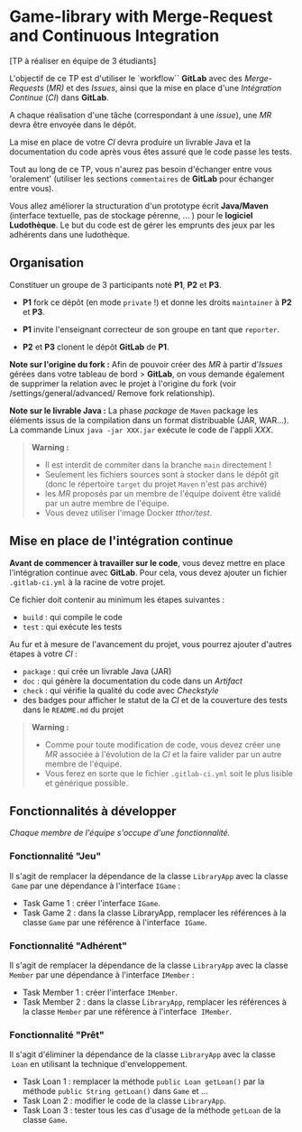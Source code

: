 # Game-library with Merge-Request and Continuous Integration

[TP à réaliser en équipe de 3 étudiants]

L'objectif de ce TP est d'utiliser le `workflow`` **GitLab** avec des *Merge-Requests* (*MR)* et des *Issues*, ainsi que la mise en place d'une *Intégration Continue* (*CI*) dans **GitLab**.

A chaque réalisation d'une tâche (correspondant à une *issue*), une *MR* devra être envoyée dans le dépôt.

La mise en place de votre *CI* devra produire un livrable Java et la documentation du code après vous êtes assuré que le code passe les tests.

Tout au long de ce TP, vous n'aurez pas besoin d'échanger entre vous 'oralement' (utiliser les sections `commentaires`  de **GitLab** pour échanger entre vous).

Vous allez améliorer la structuration d'un prototype écrit **Java/Maven** (interface textuelle, pas de stockage pérenne, ... ) pour le **logiciel Ludothèque**.
Le but du code est de gérer les emprunts des jeux par les adhérents dans une ludothèque.

## Organisation

Constituer un groupe de 3 participants noté **P1**, **P2** et **P3**.

- **P1** fork ce dépôt (en mode `private` !) et donne les droits `maintainer` à **P2** et **P3**.

- **P1** invite l'enseignant correcteur de son groupe en tant que `reporter`.

- **P2** et **P3** clonent le dépôt **GitLab** de **P1**.

**Note sur l'origine du fork :**
Afin de pouvoir créer des *MR* à partir d'*Issues* gérées dans votre tableau de bord > **GitLab**, on vous demande également de supprimer la relation avec le projet à l'origine du fork (voir /settings/general/advanced/ Remove fork relationship).

**Note sur le livrable Java :**
La phase *package* de `Maven` package les éléments issus de la compilation dans un format distribuable (JAR, WAR...). La commande Linux `java -jar XXX.jar` exécute le code de l'appli *XXX*.

> **Warning :**
> - Il est interdit de commiter dans la branche `main` directement !
> - Seulement les fichiers sources sont à stocker dans le dépôt git (donc le répertoire `target` du projet `Maven` n'est pas archivé)
> - les *MR* proposés par un membre de l'équipe doivent être validé par un autre membre de l'équipe.
> - Vous devez utiliser l'image Docker *tthor/test*.

## Mise en place de l'intégration continue

**Avant de commencer à travailler sur le code**, vous devez mettre en place l'intégration continue avec **GitLab**.
Pour cela, vous devez ajouter un fichier `.gitlab-ci.yml` à la racine de votre projet.

Ce fichier doit contenir au minimum les étapes suivantes :

- `build` : qui compile le code
- `test` : qui exécute les tests

Au fur et à mesure de l'avancement du projet, vous pourrez ajouter d'autres étapes à votre *CI* :

- `package` : qui crée un livrable Java (JAR)
- `doc` : qui génère la documentation du code dans un *Artifact*
- `check` : qui vérifie la qualité du code avec *Checkstyle*
- des badges pour afficher le statut de la *CI* et de la couverture des tests dans le `README.md` du projet

> **Warning :**
> - Comme pour toute modification de code, vous devez créer une *MR* associée à l'évolution de la *CI* et la faire valider par un autre membre de l'équipe.
> - Vous ferez en sorte que le fichier `.gitlab-ci.yml` soit le plus lisible et générique possible.

## Fonctionnalités à développer

*Chaque membre de l'équipe s'occupe d'une fonctionnalité.*

### Fonctionnalité "Jeu"

Il s'agit de remplacer la dépendance de la classe `LibraryApp` avec la classe  `Game` par une dépendance à l'interface `IGame` :

- Task Game 1 : créer l'interface `IGame`.
- Task Game 2 : dans la classe LibraryApp, remplacer les références à la classe `Game` par une référence à l'interface  `IGame`.

### Fonctionnalité "Adhérent"

Il s'agit de remplacer la dépendance de la classe `LibraryApp` avec la classe `Member` par une dépendance à l'interface `IMember` :

- Task Member 1 : créer l'interface `IMember`.
- Task Member 2 : dans la classe ̀`LibraryApp`, remplacer les références à la classe `Member` par une référence à l'interface  `IMember`.

### Fonctionnalité "Prêt"

Il s'agit d'éliminer la dépendance de la classe `LibraryApp` avec la classe  `Loan` en utilisant la technique d'enveloppement.

- Task Loan 1 : remplacer la méthode `public Loan getLoan()` par la méthode `public String getLoan()` dans `Game` et ...
- Task Loan 2 : modifier le code de la classe `LibraryApp`.
- Task Loan 3 : tester tous les cas d'usage de la méthode `getLoan` de la classe `Game`.
